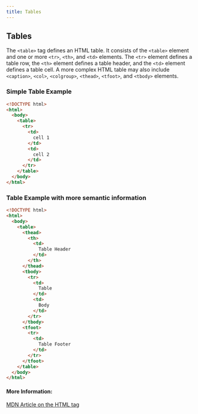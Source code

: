 ```yaml
---
title: Tables
---
```

## Tables

The `<table>` tag defines an HTML table. It consists of the `<table>` element and one or more `<tr>`, `<th>`, and `<td>` elements.
The `<tr>` element defines a table row, the `<th>` element defines a table header, and the `<td>` element defines a table cell.
A more complex HTML table may also include `<caption>`, `<col>`, `<colgroup>`, `<thead>`, `<tfoot>`, and `<tbody>` elements.

### Simple Table Example
```html
<!DOCTYPE html>
<html>
  <body>
    <table>
      <tr>
        <td>
          cell 1
        </td>
        <td>
          cell 2
        </td>
      </tr>
    </table>
  </body>
</html>
```

### Table Example with more semantic information
```html
<!DOCTYPE html>
<html>
  <body>
    <table>
      <thead>
        <th>
          <td>
            Table Header
          </td>
        </th>
      </thead>
      <tbody>
        <tr>
          <td>
            Table
          </td>
          <td>
            Body
          </td>
        </tr>
      </tbody>
      <tfoot>
        <tr>
          <td>
            Table Footer
          </td>
        </tr>
      </tfoot>
    </table>
  </body>
</html>
```

#### More Information:

<a href='https://developer.mozilla.org/en-US/docs/Web/HTML/Element/table' target='_blank' rel='nofollow'>MDN Article on the HTML <table> tag</a>
